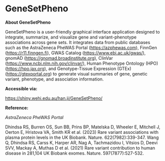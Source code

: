 # GeneSetPheno

**About GeneSetPheno** 

GeneSetPheno is a user-friendly graphical interface application designed to integrate, summarize, and visualize gene and variant-phenotype associations across gene sets. It integrates data from public databases such as the AstraZeneca PheWAS Portal (https://azphewas.com), FinnGen (https://r11.finngen.fi), GWAS Catalog (https://www.ebi.ac.uk/gwas/), gnomAD (https://gnomad.broadinstitute.org), ClinVar (https://www.ncbi.nlm.nih.gov/clinvar/), Human Phenotype Ontology (HPO) (https://hpo.jax.org), and Genotype-Tissue Expression (GTEx) (https://gtexportal.org) to generate visual summaries of gene, genetic variant, phenotype, and association information.

**Accessible via:**

https://shiny.wehi.edu.au/han.ji/GeneSetPheno/


**Reference:**

*AstraZeneca PheWAS Portal*

Dhindsa RS, Burren OS, Sun BB, Prins BP, Matelska D, Wheeler E, Mitchell J, Oerton E, Hristova VA, Smith KR et al. (2023) Rare variant associations with plasma protein levels in the UK Biobank. Nature. 622(7982):339-347.
Wang Q, Dhindsa RS, Carss K, Harper AR, Nag A, Tachmazidou I, Vitsios D, Deevi SVV, Mackay A, Muthas D et al. (2021) Rare variant contribution to human disease in 281,104 UK Biobank exomes. Nature. 597(7877):527-532.


